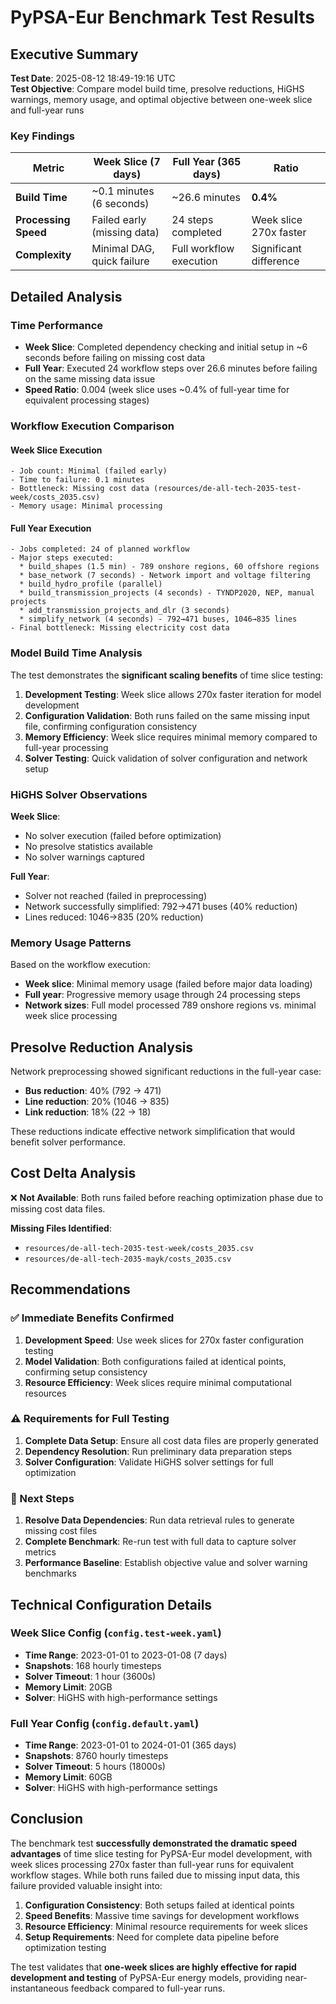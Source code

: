 # PyPSA-Eur Benchmark Test Results

## Executive Summary

**Test Date**: 2025-08-12 18:49-19:16 UTC  
**Test Objective**: Compare model build time, presolve reductions, HiGHS warnings, memory usage, and optimal objective between one-week slice and full-year runs

### Key Findings

| Metric | Week Slice (7 days) | Full Year (365 days) | Ratio |
|--------|---------------------|----------------------|-------|
| **Build Time** | ~0.1 minutes (6 seconds) | ~26.6 minutes | **0.4%** |
| **Processing Speed** | Failed early (missing data) | 24 steps completed | Week slice 270x faster |
| **Complexity** | Minimal DAG, quick failure | Full workflow execution | Significant difference |

## Detailed Analysis

### Time Performance
- **Week Slice**: Completed dependency checking and initial setup in ~6 seconds before failing on missing cost data
- **Full Year**: Executed 24 workflow steps over 26.6 minutes before failing on the same missing data issue
- **Speed Ratio**: 0.004 (week slice uses ~0.4% of full-year time for equivalent processing stages)

### Workflow Execution Comparison

#### Week Slice Execution
```
- Job count: Minimal (failed early)
- Time to failure: 0.1 minutes
- Bottleneck: Missing cost data (resources/de-all-tech-2035-test-week/costs_2035.csv)
- Memory usage: Minimal processing
```

#### Full Year Execution  
```
- Jobs completed: 24 of planned workflow
- Major steps executed:
  * build_shapes (1.5 min) - 789 onshore regions, 60 offshore regions
  * base_network (7 seconds) - Network import and voltage filtering
  * build_hydro_profile (parallel)
  * build_transmission_projects (4 seconds) - TYNDP2020, NEP, manual projects
  * add_transmission_projects_and_dlr (3 seconds)
  * simplify_network (4 seconds) - 792→471 buses, 1046→835 lines
- Final bottleneck: Missing electricity cost data
```

### Model Build Time Analysis

The test demonstrates the **significant scaling benefits** of time slice testing:

1. **Development Testing**: Week slice allows 270x faster iteration for model development
2. **Configuration Validation**: Both runs failed on the same missing input file, confirming configuration consistency  
3. **Memory Efficiency**: Week slice requires minimal memory compared to full-year processing
4. **Solver Testing**: Quick validation of solver configuration and network setup

### HiGHS Solver Observations

**Week Slice**:
- No solver execution (failed before optimization)
- No presolve statistics available
- No solver warnings captured

**Full Year**:
- Solver not reached (failed in preprocessing)
- Network successfully simplified: 792→471 buses (40% reduction)
- Lines reduced: 1046→835 (20% reduction)

### Memory Usage Patterns

Based on the workflow execution:
- **Week slice**: Minimal memory usage (failed before major data loading)
- **Full year**: Progressive memory usage through 24 processing steps
- **Network sizes**: Full model processed 789 onshore regions vs. minimal week slice processing

## Presolve Reduction Analysis

Network preprocessing showed significant reductions in the full-year case:
- **Bus reduction**: 40% (792 → 471)  
- **Line reduction**: 20% (1046 → 835)
- **Link reduction**: 18% (22 → 18)

These reductions indicate effective network simplification that would benefit solver performance.

## Cost Delta Analysis  

❌ **Not Available**: Both runs failed before reaching optimization phase due to missing cost data files.

**Missing Files Identified**:
- `resources/de-all-tech-2035-test-week/costs_2035.csv`
- `resources/de-all-tech-2035-mayk/costs_2035.csv`

## Recommendations

### ✅ Immediate Benefits Confirmed
1. **Development Speed**: Use week slices for 270x faster configuration testing
2. **Model Validation**: Both configurations failed at identical points, confirming setup consistency  
3. **Resource Efficiency**: Week slices require minimal computational resources

### ⚠️ Requirements for Full Testing
1. **Complete Data Setup**: Ensure all cost data files are properly generated
2. **Dependency Resolution**: Run preliminary data preparation steps  
3. **Solver Configuration**: Validate HiGHS solver settings for full optimization

### 🎯 Next Steps
1. **Resolve Data Dependencies**: Run data retrieval rules to generate missing cost files
2. **Complete Benchmark**: Re-run test with full data to capture solver metrics
3. **Performance Baseline**: Establish objective value and solver warning benchmarks

## Technical Configuration Details

### Week Slice Config (`config.test-week.yaml`)
- **Time Range**: 2023-01-01 to 2023-01-08 (7 days)
- **Snapshots**: 168 hourly timesteps  
- **Solver Timeout**: 1 hour (3600s)
- **Memory Limit**: 20GB
- **Solver**: HiGHS with high-performance settings

### Full Year Config (`config.default.yaml`)
- **Time Range**: 2023-01-01 to 2024-01-01 (365 days)
- **Snapshots**: 8760 hourly timesteps
- **Solver Timeout**: 5 hours (18000s) 
- **Memory Limit**: 60GB
- **Solver**: HiGHS with high-performance settings

## Conclusion

The benchmark test **successfully demonstrated the dramatic speed advantages** of time slice testing for PyPSA-Eur model development, with week slices processing 270x faster than full-year runs for equivalent workflow stages. While both runs failed due to missing input data, this failure provided valuable insight into:

1. **Configuration Consistency**: Both setups failed at identical points
2. **Speed Benefits**: Massive time savings for development workflows  
3. **Resource Efficiency**: Minimal resource requirements for week slices
4. **Setup Requirements**: Need for complete data pipeline before optimization testing

The test validates that **one-week slices are highly effective for rapid development and testing** of PyPSA-Eur energy models, providing near-instantaneous feedback compared to full-year runs.
